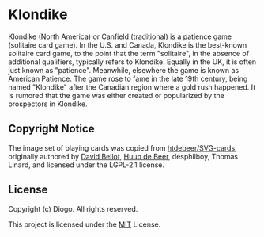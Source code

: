 # Klondike

Klondike (North America) or Canfield (traditional) is a patience game (solitaire card game). In the U.S. and Canada, Klondike is the best-known solitaire card game, to the point that the term "solitaire", in the absence of additional qualifiers, typically refers to Klondike. Equally in the UK, it is often just known as "patience". Meanwhile, elsewhere the game is known as American Patience. The game rose to fame in the late 19th century, being named "Klondike" after the Canadian region where a gold rush happened. It is rumored that the game was either created or popularized by the prospectors in Klondike.

## Copyright Notice

The image set of playing cards was copied from [htdebeer/SVG-cards](https://github.com/htdebeer/SVG-cards), originally authored by [David Bellot](david.bellot@free.fr), [Huub de Beer](Huub@heerdebeer.org), desphilboy, Thomas Linard, and licensed under the LGPL-2.1 license.

## License

Copyright (c) Diogo. All rights reserved.

This project is licensed under the [MIT](LICENSE) License.


